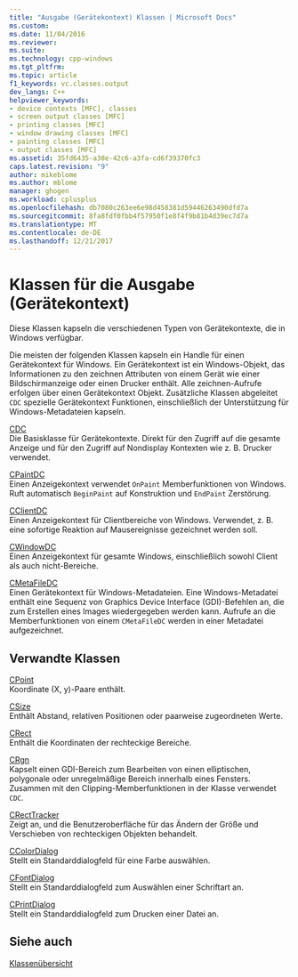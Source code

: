 ```yaml
---
title: "Ausgabe (Gerätekontext) Klassen | Microsoft Docs"
ms.custom: 
ms.date: 11/04/2016
ms.reviewer: 
ms.suite: 
ms.technology: cpp-windows
ms.tgt_pltfrm: 
ms.topic: article
f1_keywords: vc.classes.output
dev_langs: C++
helpviewer_keywords:
- device contexts [MFC], classes
- screen output classes [MFC]
- printing classes [MFC]
- window drawing classes [MFC]
- painting classes [MFC]
- output classes [MFC]
ms.assetid: 35fd6435-a38e-42c6-a3fa-cd6f39370fc3
caps.latest.revision: "9"
author: mikeblome
ms.author: mblome
manager: ghogen
ms.workload: cplusplus
ms.openlocfilehash: db7080c263ee6e98d458381d59446263490dfd7a
ms.sourcegitcommit: 8fa8fdf0fbb4f57950f1e8f4f9b81b4d39ec7d7a
ms.translationtype: MT
ms.contentlocale: de-DE
ms.lasthandoff: 12/21/2017
---
```

# <a name="output-device-context-classes"></a>Klassen für die Ausgabe (Gerätekontext)
Diese Klassen kapseln die verschiedenen Typen von Gerätekontexte, die in Windows verfügbar.  
  
 Die meisten der folgenden Klassen kapseln ein Handle für einen Gerätekontext für Windows. Ein Gerätekontext ist ein Windows-Objekt, das Informationen zu den zeichnen Attributen von einem Gerät wie einer Bildschirmanzeige oder einen Drucker enthält. Alle zeichnen-Aufrufe erfolgen über einen Gerätekontext Objekt. Zusätzliche Klassen abgeleitet `CDC` spezielle Gerätekontext Funktionen, einschließlich der Unterstützung für Windows-Metadateien kapseln.  
  
 [CDC](../mfc/reference/cdc-class.md)  
 Die Basisklasse für Gerätekontexte. Direkt für den Zugriff auf die gesamte Anzeige und für den Zugriff auf Nondisplay Kontexten wie z. B. Drucker verwendet.  
  
 [CPaintDC](../mfc/reference/cpaintdc-class.md)  
 Einen Anzeigekontext verwendet `OnPaint` Memberfunktionen von Windows. Ruft automatisch `BeginPaint` auf Konstruktion und `EndPaint` Zerstörung.  
  
 [CClientDC](../mfc/reference/cclientdc-class.md)  
 Einen Anzeigekontext für Clientbereiche von Windows. Verwendet, z. B. eine sofortige Reaktion auf Mausereignisse gezeichnet werden soll.  
  
 [CWindowDC](../mfc/reference/cwindowdc-class.md)  
 Einen Anzeigekontext für gesamte Windows, einschließlich sowohl Client als auch nicht-Bereiche.  
  
 [CMetaFileDC](../mfc/reference/cmetafiledc-class.md)  
 Einen Gerätekontext für Windows-Metadateien. Eine Windows-Metadatei enthält eine Sequenz von Graphics Device Interface (GDI)-Befehlen an, die zum Erstellen eines Images wiedergegeben werden kann. Aufrufe an die Memberfunktionen von einem `CMetaFileDC` werden in einer Metadatei aufgezeichnet.  
  
## <a name="related-classes"></a>Verwandte Klassen  
 [CPoint](../atl-mfc-shared/reference/cpoint-class.md)  
 Koordinate (X, y)-Paare enthält.  
  
 [CSize](../atl-mfc-shared/reference/csize-class.md)  
 Enthält Abstand, relativen Positionen oder paarweise zugeordneten Werte.  
  
 [CRect](../atl-mfc-shared/reference/crect-class.md)  
 Enthält die Koordinaten der rechteckige Bereiche.  
  
 [CRgn](../mfc/reference/crgn-class.md)  
 Kapselt einen GDI-Bereich zum Bearbeiten von einen elliptischen, polygonale oder unregelmäßige Bereich innerhalb eines Fensters. Zusammen mit den Clipping-Memberfunktionen in der Klasse verwendet `CDC`.  
  
 [CRectTracker](../mfc/reference/crecttracker-class.md)  
 Zeigt an, und die Benutzeroberfläche für das Ändern der Größe und Verschieben von rechteckigen Objekten behandelt.  
  
 [CColorDialog](../mfc/reference/ccolordialog-class.md)  
 Stellt ein Standarddialogfeld für eine Farbe auswählen.  
  
 [CFontDialog](../mfc/reference/cfontdialog-class.md)  
 Stellt ein Standarddialogfeld zum Auswählen einer Schriftart an.  
  
 [CPrintDialog](../mfc/reference/cprintdialog-class.md)  
 Stellt ein Standarddialogfeld zum Drucken einer Datei an.  
  
## <a name="see-also"></a>Siehe auch  
 [Klassenübersicht](../mfc/class-library-overview.md)

